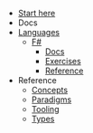 - [Start here](/)
- Docs
- [Languages](/languages/README.md)
  - [F#](/languages/fsharp/README.md)
    - [Docs](/languages/fsharp/docs/README.md)
    - [Exercises](/languages/fsharp/exercises/README.md)
    - [Reference](/languages/fsharp/reference/README.md)
- Reference
  - [Concepts](/reference/concepts/README.md)
  - [Paradigms](/reference/paradigms/README.md)
  - [Tooling](/reference/tooling/README.md)
  - [Types](/reference/types/README.md)
